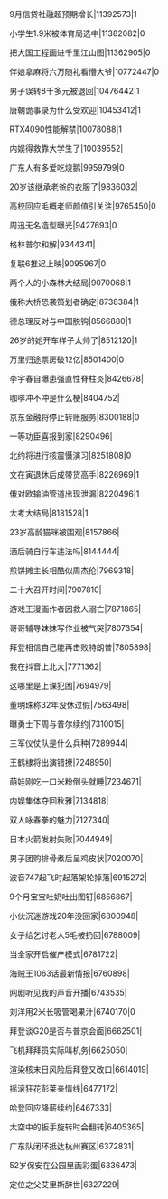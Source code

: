 9月信贷社融超预期增长|11392573|1

小学生1.9米被体育局选中|11382082|0

把大国工程画进千里江山图|11362905|0

伴娘拿麻将六万随礼看懵大爷|10772447|0

男子误转8千多元被退回|10476442|1

唐朝诡事录为什么受欢迎|10453412|1

RTX4090性能解禁|10078088|1

内娱得救靠大学生了|10039552|

广东人有多爱吃烧鹅|9959799|0

20岁该继承老爸的衣服了|9836032|

高校回应毛概老师颜值引关注|9765450|0

周迅无名造型曝光|9427693|0

格林普尔和解|9344341|

复联6推迟上映|9095967|0

两个人的小森林大结局|9070068|1

俄称大桥恐袭策划者确定|8738384|1

德总理反对与中国脱钩|8566880|1

26岁的她开车样子太帅了|8512120|1

万里归途票房破12亿|8501400|0

李宇春自曝患强直性脊柱炎|8426678|

咖啡冲不冲是什么梗|8404752|

京东金融将停止转账服务|8300188|0

一等功臣喜报到家|8290496|

北约将进行核震慑演习|8251808|0

文在寅退休后成带货高手|8226969|1

俄对欧输油管道出现泄漏|8220496|1

大考大结局|8181528|1

23岁高龄猫咪被围观|8157866|

酒后骑自行车违法吗|8144444|

煎饼摊主长相酷似周杰伦|7969318|

二十大召开时间|7907810|

游戏王漫画作者因救人溺亡|7871865|

哥哥辅导妹妹写作业被气哭|7807354|

拜登相信自己能再击败特朗普|7805898|

我在抖音上北大|7771362|

这哪里是上课犯困|7694979|

董明珠称32年没休过假|7563498|

曝勇士下周与普尔续约|7310015|

三军仪仗队是什么兵种|7289944|

王鹤棣将出演错撩|7248950|

萌娃刚吃一口米粉倒头就睡|7234671|

内娱集体夺回秋雅|7134818|

双人咏春拳的魅力|7127340|

日本火箭发射失败|7044949|

男子团购排骨煮后呈鸡皮状|7020070|

波音747起飞时起落架轮掉落|6915272|

9个月宝宝吐奶吐出图钉|6856867|

小伙沉迷游戏20年没回家|6800948|

女子给乞讨老人5毛被扔回|6788009|

当全家开启催产模式|6781722|

海贼王1063话最新情报|6760898|

网剧听见我的声音开播|6743535|

刘洋用2米长吸管喝果汁|6740170|0

拜登谈G20是否与普京会面|6662501|

飞机拜拜员实际叫机务|6625050|

渲染核末日风险后拜登又改口|6614019|

摇滚狂花彭莱亲情线|6477172|

哈登回应降薪续约|6467333|

太空中的扳手旋转时会翻转|6405365|

广东队闭环抵达杭州赛区|6372831|

52岁保安在公园里画彩蛋|6336473|

定位之父艾里斯辞世|6327229|

